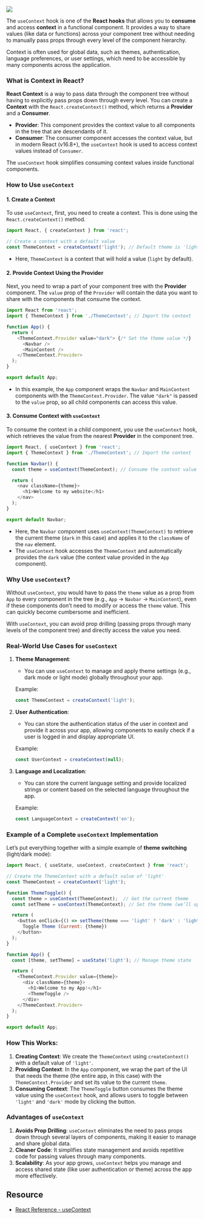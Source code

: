 ![](https://www.youtube.com/watch?v=n7xQVRpYHYY)

The `useContext` hook is one of the **React hooks** that allows you to **consume** and access **context** in a functional component. It provides a way to share values (like data or functions) across your component tree without needing to manually pass props through every level of the component hierarchy.

Context is often used for global data, such as themes, authentication, language preferences, or user settings, which need to be accessible by many components across the application.

### **What is Context in React?**
**React Context** is a way to pass data through the component tree without having to explicitly pass props down through every level. You can create a **Context** with the `React.createContext()` method, which returns a **Provider** and a **Consumer**.
- **Provider**: This component provides the context value to all components in the tree that are descendants of it.
- **Consumer**: The consumer component accesses the context value, but in modern React (v16.8+), the `useContext` hook is used to access context values instead of `Consumer`.

The `useContext` hook simplifies consuming context values inside functional components.

### **How to Use `useContext`**

#### **1. Create a Context**
To use `useContext`, first, you need to create a context. This is done using the `React.createContext()` method.

```javascript
import React, { createContext } from 'react';

// Create a context with a default value
const ThemeContext = createContext('light'); // Default theme is 'light'
```

- Here, `ThemeContext` is a context that will hold a value (`light` by default).

#### **2. Provide Context Using the Provider**
Next, you need to wrap a part of your component tree with the **Provider** component. The `value` prop of the `Provider` will contain the data you want to share with the components that consume the context.

```javascript
import React from 'react';
import { ThemeContext } from './ThemeContext'; // Import the context

function App() {
  return (
    <ThemeContext.Provider value="dark"> {/* Set the theme value */}
      <Navbar />
      <MainContent />
    </ThemeContext.Provider>
  );
}

export default App;
```

- In this example, the `App` component wraps the `Navbar` and `MainContent` components with the `ThemeContext.Provider`. The value `"dark"` is passed to the `value` prop, so all child components can access this value.

#### **3. Consume Context with `useContext`**
To consume the context in a child component, you use the `useContext` hook, which retrieves the value from the nearest **Provider** in the component tree.

```javascript
import React, { useContext } from 'react';
import { ThemeContext } from './ThemeContext'; // Import the context

function Navbar() {
  const theme = useContext(ThemeContext); // Consume the context value

  return (
    <nav className={theme}>
      <h1>Welcome to my website</h1>
    </nav>
  );
}

export default Navbar;
```

- Here, the `Navbar` component uses `useContext(ThemeContext)` to retrieve the current theme (`dark` in this case) and applies it to the `className` of the `nav` element.
- The `useContext` hook accesses the `ThemeContext` and automatically provides the `dark` value (the context value provided in the `App` component).

### **Why Use `useContext`?**

Without `useContext`, you would have to pass the `theme` value as a prop from `App` to every component in the tree (e.g., `App` → `Navbar` → `MainContent`), even if these components don’t need to modify or access the `theme` value. This can quickly become cumbersome and inefficient.

With `useContext`, you can avoid prop drilling (passing props through many levels of the component tree) and directly access the value you need.

### **Real-World Use Cases for `useContext`**

1. **Theme Management**:
    - You can use `useContext` to manage and apply theme settings (e.g., dark mode or light mode) globally throughout your app.
    
    Example:
    
    ```javascript
    const ThemeContext = createContext('light');
    ```
    
2. **User Authentication**:
    - You can store the authentication status of the user in context and provide it across your app, allowing components to easily check if a user is logged in and display appropriate UI.
    
    Example:
    
    ```javascript
    const UserContext = createContext(null);
    ```
    
3. **Language and Localization**:
    - You can store the current language setting and provide localized strings or content based on the selected language throughout the app.
    
    Example:
    
    ```javascript
    const LanguageContext = createContext('en');
    ```

### **Example of a Complete `useContext` Implementation**

Let’s put everything together with a simple example of **theme switching** (light/dark mode):

```javascript
import React, { useState, useContext, createContext } from 'react';

// Create the ThemeContext with a default value of 'light'
const ThemeContext = createContext('light');

function ThemeToggle() {
  const theme = useContext(ThemeContext);  // Get the current theme
  const setTheme = useContext(ThemeContext); // Set the theme (we’ll update this part later)

  return (
    <button onClick={() => setTheme(theme === 'light' ? 'dark' : 'light')}>
      Toggle Theme (Current: {theme})
    </button>
  );
}

function App() {
  const [theme, setTheme] = useState('light'); // Manage theme state

  return (
    <ThemeContext.Provider value={theme}>
      <div className={theme}>
        <h1>Welcome to my App!</h1>
        <ThemeToggle />
      </div>
    </ThemeContext.Provider>
  );
}

export default App;
```

### **How This Works**:
1. **Creating Context**: We create the `ThemeContext` using `createContext()` with a default value of `'light'`.
2. **Providing Context**: In the `App` component, we wrap the part of the UI that needs the theme (the entire app, in this case) with the `ThemeContext.Provider` and set its value to the current `theme`.
3. **Consuming Context**: The `ThemeToggle` button consumes the theme value using the `useContext` hook, and allows users to toggle between `'light'` and `'dark'` mode by clicking the button.

### **Advantages of `useContext`**
1. **Avoids Prop Drilling**: `useContext` eliminates the need to pass props down through several layers of components, making it easier to manage and share global data.
2. **Cleaner Code**: It simplifies state management and avoids repetitive code for passing values through many components.
3. **Scalability**: As your app grows, `useContext` helps you manage and access shared state (like user authentication or theme) across the app more effectively.

## Resource
- [React Reference - useContext](https://react.dev/reference/react/useContext)